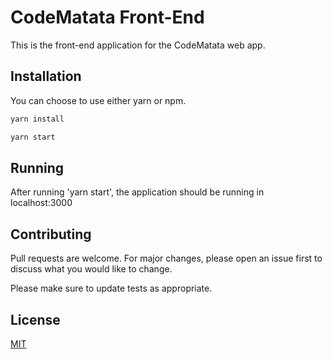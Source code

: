 # CodeMatata Front-End

This is the front-end application for the CodeMatata web app.

## Installation

You can choose to use either yarn or npm.

```bash
yarn install
```

```bash
yarn start
```

## Running

After running 'yarn start', the application should be running in localhost:3000

## Contributing

Pull requests are welcome. For major changes, please open an issue first to discuss what you would like to change.

Please make sure to update tests as appropriate.

## License

[MIT](https://choosealicense.com/licenses/mit/)
